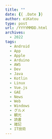 ```yaml
---
title: ""
date: {{ .Date }}
author: eiKatou
type: post
url: /YYYYMMDD.html
archives:
  - 2022
tags:
  - Android
  - App
  - Apple
  - Arduino
  - AWS
  - Dev
  - Java
  - Kotlin
  - Linux
  - Vue.js
  - GAE
  - News
  - Web
  - Windows
  - グルメ
  - 観光
  - 読書
  - 雑記
  - IT技術
---
```



<!--more-->
